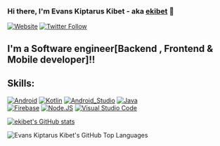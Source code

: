 ### Hi there, I'm Evans Kiptarus Kibet - aka [ekibet][website] 👋

[![Website](https://img.shields.io/website?label=e-kibet.com&style=for-the-badge&url=https%3A%2F%2Fcodestackr.com)](https://ekibet.co.ke)
[![Twitter Follow](https://img.shields.io/twitter/follow/ekibet?color=1DA1F2&logo=twitter&style=for-the-badge)](https://twitter.com/intent/follow?original_referer=https%3A%2F%2Fgithub.com%2Fckibet&screen_name=ekibet)

## I'm a Software engineer[Backend , Frontend  & Mobile developer]!!


## Skills:

[![Android](https://img.shields.io/badge/Android-3DDC84?style=for-the-badge&logo=android&logoColor=white&labelColor=101010)]()
[![Kotlin](https://img.shields.io/badge/Kotlin-0095D5?style=for-the-badge&logo=kotlin&logoColor=white&labelColor=101010)]()
[![Android_Studio](https://img.shields.io/badge/Android_Studio-3DDC84?style=for-the-badge&logo=android-studio&logoColor=white&labelColor=101010)]()
[![Java](https://img.shields.io/badge/Java-007396?style=for-the-badge&logo=java&logoColor=white&labelColor=101010)]()
</br>
[![Firebase](https://img.shields.io/badge/Firebase-FFCA28?style=for-the-badge&logo=firebase&logoColor=white&labelColor=101010)]()
[![Node.JS](https://img.shields.io/badge/Node.JS-339933?style=for-the-badge&logo=node.js&logoColor=white&labelColor=101010)]()
[![Visual Studio Code](https://img.shields.io/badge/Visual_Studio_Code-007ACC?style=for-the-badge&logo=Visual%20Studio%20Code&logoColor=white&labelColor=101010)]()



[![ekibet's GitHub stats](https://github-readme-stats.vercel.app/api?username=e-kibet&show_icons=true&theme=radical&count_private=true)](https://github.com/e-kibet)

  <img align="left" alt="Evans Kiptarus Kibet's GitHub Top Languages" src="https://github-readme-stats.vercel.app/api/top-langs/?username=e-kibet&hide_border=false&show_icons=true&count_private=true" />


[website]: https://ekibet.co.ke

